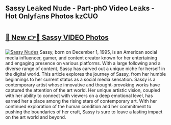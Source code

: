 ## Sassy Le𝚊ked N𝚞de - Part-phO Video Le𝚊ks - Hot Onlyf𝚊ns Photos kzCUO

# <h2><a href="http://ac45475.deff.icu/?id=Sassy">🔗 New 👉🔴 Sassy VIDEO Photos</a></h2>

[![Sassy N𝚞des](https://i.imgur.com/rIISA9y.gif)](http://ac45475.deff.icu/?id=Sassy)
Sassy, born on December 1, 1995, is an American social media influencer, gamer, and content creator known for her entertaining and engaging presence on various platforms. With a large following and a diverse range of content, Sassy has carved out a unique niche for herself in the digital world. This article explores the journey of Sassy, from her humble beginnings to her current status as a social media sensation. Sassy is a contemporary artist whose innovative and thought-provoking works have captured the attention of the art world. Her unique artistic vision, coupled with her ability to connect with viewers on a deep emotional level, has earned her a place among the rising stars of contemporary art. With her continued exploration of the human condition and her commitment to pushing the boundaries of her craft, Sassy is sure to leave a lasting impact on the art world and beyond.
